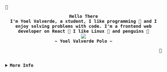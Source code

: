 <!-- GitHub Profile -->
<div align="justify">

  <!-- Profile -->
  <p align="left">
    <strong>
      <samp></samp>
    </strong>
  </p>
  
  <p align="center">
    <samp>
      <b>
        Hello There
        <br />
        I'm Yoel Valverde, a student, I like programming  and I enjoy solving problems with code.
        I'm a frontend web developer on React 
        I like Linux  and penguins 
      </b>
      <br />
      <image src="https://readme-typing-svg.herokuapp.com?font=Iosevka&size=16&color=6791c9&center=true&width=410&height=45&lines=I+like+to+find+the+solution+to+a+problem.">
      <br />
      <b>
        ~ Yoel Valverde Polo ~
      </b>
    </samp>
  </p>
  <p align="right">
    <strong>
      <samp></samp>
    </strong>
  </p>
  <br>

<details>
  <summary>
    <samp>
      <b>More Info</b>
    </samp>
  </summary>

  <h2></h2>
  <br>

  <!-- Contact Me -->
  <p align="center">
    <samp>
      <!--[<a href="https://twitter.com/yoelvp">twitter</a>]-->
      [<a href="https://instagram.com/yoelvp73">instagram</a>]
      [<a href="mailto:yoelvp73@gmail.com">e-mail</a>]
    </samp>
  </p>

  <h2></h2>
  <br>

  <!-- Profile Views Badge -->
  <p align="center">
    <samp>
      <a href="#--------">
        <img src="https://komarev.com/ghpvc/?username=yoelvp&label=Profile+Views&color=grey" alt="profile views" />
      </a>
    </samp>
  </p>

  <!-- Github Trophy -->
  <div align="center">
    <table>
      <tr>
        <td>
          <a href="#--------"><img align="center" alt="GitHub Trophy" src="https://github-trophies.vercel.app/?username=yoelvp&rank=SECRET,SSS,SS,S,AAA,AA,A&row=2&column=3&margin-w=15&margin-h=15&no-frame=true&theme=nord"></a>
        </td>
      </tr>
    </table>
  </div>

  <!-- Github Stats -->
  <div align="center">
    <table>
      <tr>
        <td>
          <a href="#--------">
            <img height="137px" align="center" alt="GitHub Stats" src="https://github-readme-stats.vercel.app/api?username=yoelvp&count_private=true&show_icons=true&include_all_commits=true&line_height=21&hide_border=true&theme=nord"/>
          </a>
        </td>
        <td>
          <a href="#--------">
            <img height="137px" align="center" alt="Top Language" src="https://github-readme-stats.vercel.app/api/top-langs/?username=yoelvp&layout=compact&line_height=21&hide_border=true&theme=nord"/>
          </a>
        </td>
      </tr>
    </table>
  </div>
</details>
</div>
